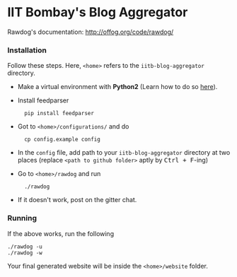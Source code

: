 IIT Bombay's Blog Aggregator
===

Rawdog's documentation: http://offog.org/code/rawdog/

### Installation

Follow these steps. Here, `<home>` refers to the `iitb-blog-aggregator` directory.

* Make a virtual environment with **Python2** (Learn how to do so [here](http://docs.python-guide.org/en/latest/dev/virtualenvs/)).
* Install feedparser

		pip install feedparser

* Got to `<home>/configurations/` and do

		cp config.example config

* In the `config` file, add path to your `iitb-blog-aggregator` directory at two places (replace `<path to github folder>` aptly by <kbd>Ctrl + F</kbd>-ing)
* Go to `<home>/rawdog` and run

		./rawdog

* If it doesn't work, post on the gitter chat.

### Running

If the above works, run the following

	./rawdog -u
	./rawdog -w

Your final generated website will be inside the `<home>/website` folder.
